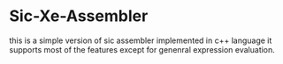 # Sic-Xe-Assembler
this is a simple version of sic assembler implemented in c++ language
it supports most of the features except for genenral expression evaluation.
